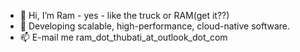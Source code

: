 - 👋 Hi, I’m Ram - yes - like the truck or RAM(get it??)
- 👀 Developing scalable, high-performance, cloud-native software. 
- 📫 E-mail me ram_dot_thubati_at_outlook_dot_com

<!---
ram-thubati/ram-thubati is a ✨ special ✨ repository because its `README.md` (this file) appears on your GitHub profile.
You can click the Preview link to take a look at your changes.
--->

